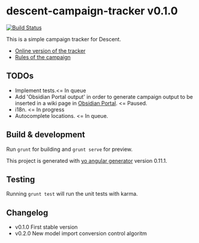 # descent-campaign-tracker v0.1.0

[![Build Status](https://secure.travis-ci.org/SirRagnar/descentCampaignTrackerApp.png?branch=master)](http://travis-ci.org/SirRagnar/descentCampaignTrackerApp)

This is a simple campaign tracker for Descent.

* [Online version of the tracker](http://sirragnar.github.io/descentCampaignTrackerApp)
* [Rules of the campaign](https://images-cdn.fantasyflightgames.com/ffg_content/descent/descent-sea-of-blood-rules-web.pdf)

## TODOs

* Implement tests.<= In queue
* Add 'Obsidian Portal output' in order to generate campaign output to be inserted in a wiki page in [Obsidian Portal](https://www.obsidianportal.com/). <= Paused.
* i18n. <= In progress
* Autocomplete locations. <= In queue.

## Build & development

Run `grunt` for building and `grunt serve` for preview.

This project is generated with [yo angular generator](https://github.com/yeoman/generator-angular)
version 0.11.1.

## Testing

Running `grunt test` will run the unit tests with karma.

## Changelog

* v0.1.0 First stable version
* v0.2.0 New model import conversion control algoritm